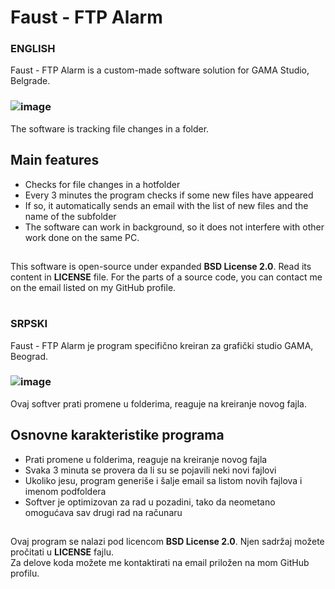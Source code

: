 # Faust - FTP Alarm

### ENGLISH


Faust - FTP Alarm is a custom-made software solution for GAMA Studio, Belgrade.
### ![image](https://user-images.githubusercontent.com/40390033/132736714-3e1c4b45-6f78-4980-a06a-16446aa2338c.png)
The software is tracking file changes in a folder.
## Main features
- Checks for file changes in a hotfolder
- Every 3 minutes the program checks if some new files have appeared
- If so, it automatically sends an email with the list of new files and the name of the subfolder
- The software can work in background, so it does not interfere with other work done on the same PC.

##
This software is open-source under expanded **BSD License 2.0**. Read its content in **LICENSE** file.
For the parts of a source code, you can contact me on the email listed on my GitHub profile.

#

### SRPSKI

Faust - FTP Alarm je program specifično kreiran za grafički studio GAMA, Beograd.
### ![image](https://user-images.githubusercontent.com/40390033/132736714-3e1c4b45-6f78-4980-a06a-16446aa2338c.png)
Ovaj softver prati promene u folderima, reaguje na kreiranje novog fajla.

## Osnovne karakteristike programa
- Prati promene u folderima, reaguje na kreiranje novog fajla
- Svaka 3 minuta se provera da li su se pojavili neki novi fajlovi
- Ukoliko jesu, program generiše i šalje email sa listom novih fajlova i imenom podfoldera
- Softver je optimizovan za rad u pozadini, tako da neometano omogućava sav drugi rad na računaru

##
Ovaj program se nalazi pod licencom **BSD License 2.0**. Njen sadržaj možete pročitati u **LICENSE** fajlu.  
Za delove koda možete me kontaktirati na email priložen na mom GitHub profilu.
